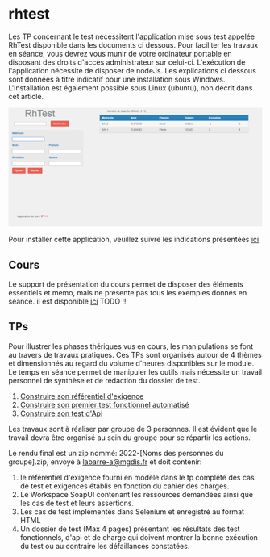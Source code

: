 # rhtest

Les TP concernant le test nécessitent l'application mise sous test appelée RhTest disponible dans les documents ci dessous. Pour faciliter les travaux en séance, vous devrez vous munir de votre ordinateur portable en disposant des droits d'accès administrateur sur celui-ci. L'exécution de l'application nécessite de disposer de nodeJs. Les explications ci dessous sont données à titre indicatif pour une installation sous Windows. L'installation est également possible sous Linux (ubuntu), non décrit dans cet article. 

![Copie d'écran de l'application RhTest](cours/img/screenshot.png)

Pour installer cette application, veuillez suivre les indications présentées [ici](cours/img/prerequis_TP.md)

## Cours
Le support de présentation du cours permet de disposer des éléments essentiels et memo, mais ne présente pas tous les exemples donnés en séance. il est disponible [ici](cours/Cours_diapo_2021.pdf) TODO !!

## TPs
Pour illustrer les phases thériques vus en cours, les manipulations se font au travers de travaux pratiques. Ces TPs sont organisés autour de 4 thèmes et dimensionnés au regard du volume d'heures disponibles sur le module. Le temps en séance permet de manipuler les outils mais nécessite un travail personnel de synthèse et de rédaction du dossier de test.


1. [Construire son référentiel d'exigence](cours/TP-ReferentielExigence/Readme.md)
2. [Construire son premier test fonctionnel automatisé](cours/TP-TestFonctionnelAutomatise/Readme.md)
3. [Construire son test d'Api](cours/TP-TestAPIAutomatise/Readme.md)


Les travaux sont à réaliser par groupe de  3 personnes. Il est évident que le travail devra être organisé au sein du groupe pour se répartir les actions. 


Le rendu final est un zip nommé: 2022-[Noms des personnes du groupe].zip, envoyé à labarre-a@mgdis.fr et doit contenir:

1. le référentiel d'exigence fourni en modèle dans le tp complété des cas de test et exigences établis en fonction du cahier des charges.
2. Le Workspace SoapUI contenant les ressources demandées ainsi que les cas de test et leurs assertions.
3. Les cas de test implémentés dans Selenium et enregistré au format HTML
4. Un dossier de test (Max 4 pages) présentant les résultats des test fonctionnels, d'api et de charge qui doivent montrer la bonne exécution du test ou au contraire les défaillances constatées.


